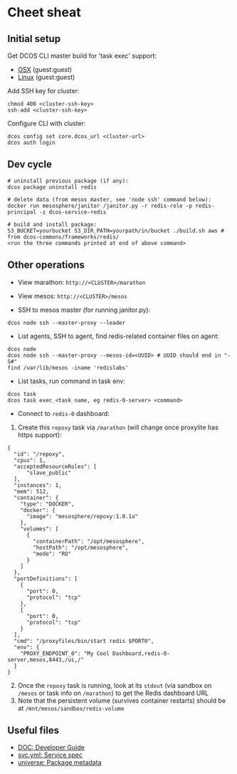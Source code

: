 # Cheet sheat

## Initial setup

Get DCOS CLI master build for 'task exec' support:
- [OSX](https://teamcity.mesosphere.io/repository/download/DcosIo_DcosCli_OsX_MacBinary/568526:id/dcos) (guest:guest)
- [Linux](https://teamcity.mesosphere.io/repository/download/DcosIo_DcosCli_Linux_Binary/568667:id/dcos) (guest:guest)

Add SSH key for cluster:
```
chmod 400 <cluster-ssh-key>
ssh-add <cluster-ssh-key>
```

Configure CLI with cluster:
```
dcos config set core.dcos_url <cluster-url>
dcos auth login
```

## Dev cycle

```
# uninstall previous package (if any):
dcos package uninstall redis

# delete data (from mesos master, see 'node ssh' command below):
docker run mesosphere/janitor /janitor.py -r redis-role -p redis-principal -z dcos-service-redis

# build and install package:
S3_BUCKET=yourbucket S3_DIR_PATH=yourpath/in/bucket ./build.sh aws # from dcos-commons/frameworks/redis/
<run the three commands printed at end of above command>
```

## Other operations

- View marathon: `http://<CLUSTER>/marathon`
- View mesos: `http://<CLUSTER>/mesos`

- SSH to mesos master (for running janitor.py):
```
dcos node ssh --master-proxy --leader
```

- List agents, SSH to agent, find redis-related container files on agent:
```
dcos node
dcos node ssh --master-proxy --mesos-id=<UUID> # UUID should end in "-S#"
find /var/lib/mesos -iname 'redislabs'
```

- List tasks, run command in task env:
```
dcos task
dcos task exec <task name, eg redis-0-server> <command>
```

- Connect to `redis-0` dashboard:
1. Create this `repoxy` task via `/marathon` (will change once proxylite has https support):
```
{
  "id": "/repoxy",
  "cpus": 1,
  "acceptedResourceRoles": [
      "slave_public"
  ],
  "instances": 1,
  "mem": 512,
  "container": {
    "type": "DOCKER",
    "docker": {
      "image": "mesosphere/repoxy:1.0.1a"
    },
    "volumes": [
      {
        "containerPath": "/opt/mesosphere",
        "hostPath": "/opt/mesosphere",
        "mode": "RO"
      }
    ]
  },
  "portDefinitions": [
    {
      "port": 0,
      "protocol": "tcp"
    },
    {
      "port": 0,
      "protocol": "tcp"
    }
  ],
  "cmd": "/proxyfiles/bin/start redis $PORT0",
  "env": {
    "PROXY_ENDPOINT_0": "My Cool Dashboard,redis-0-server,mesos,8443,/ui,/"
  }
}
```
2. Once the `repoxy` task is running, look at its `stdout` (via sandbox on `/mesos` or task info on `/marathon`) to get the Redis dashboard URL
3. Note that the persistent volume (survives container restarts) should be at `/mnt/mesos/sandbox/redis-volume`

## Useful files

- [DOC: Developer Guide](../../docs/pages/dev-guide/developer-guide.md)
- [svc.yml: Service spec](src/main/dist/svc.yml)
- [universe: Package metadata](universe/)
